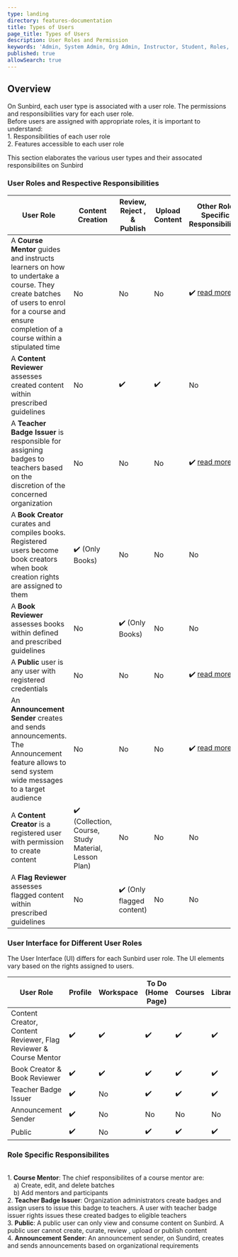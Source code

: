 ```yaml
---
type: landing
directory: features-documentation
title: Types of Users
page_title: Types of Users
description: User Roles and Permission
keywords: 'Admin, System Admin, Org Admin, Instructor, Student, Roles, Permissions'
published: true
allowSearch: true
---
```


## Overview
On Sunbird, each user type is associated with a user role. The permissions and responsibilities vary for each user role.  
Before users are assigned with appropriate roles, it is important to understand: <br>1. Responsibilities of each user role <br>2. Features accessible to each user role

This section elaborates the various user types and their assocated responsibilites on Sunbird

### User Roles and Respective Responsibilities

|  User Role    | Content Creation | Review, Reject , & Publish | Upload Content | Other Role Specific Responsibilites |
|-------------------|---------------------|---------------------|-------------------------|-----------------|
| A **Course Mentor** guides and instructs learners on how to undertake a course. They create batches of users to enrol for a course and ensure completion of a course within a stipulated time |       No       |       No       |  No | ✔️   <a href="features-documentation/userrole/#role-specific-responsibilites"> read more</a>       
| A **Content Reviewer** assesses  created content within prescribed guidelines | No | ✔️  | ✔️  | No 
| A **Teacher Badge Issuer** is responsible for assigning badges to teachers based on the discretion of the concerned organization | No | No | No | ✔️  <a href="features-documentation/userrole/#role-specific-responsibilites"> read more</a>
| A **Book Creator** curates and compiles books. Registered users become book creators when book creation rights are assigned to them | ✔️  (Only Books) | No | No | No 
|  A **Book Reviewer** assesses books within defined and prescribed guidelines| No | ✔️  (Only Books) | No | No
|A **Public** user is any user with registered credentials | No | No | No | ✔️  <a href="features-documentation/userrole/#role-specific-responsibilites"> read more</a>
| An **Announcement Sender** creates and sends announcements. The Announcement feature allows to send system wide messages to a target audience| No | No | No | ✔️  <a href="features-documentation/userrole/#role-specific-responsibilites"> read more</a>
| A **Content Creator** is a registered user with permission to create content | ✔️ (Collection, Course, Study Material, Lesson Plan) | No | No | No
| A **Flag Reviewer** assesses flagged content within prescribed guidelines | No | ✔️ (Only flagged content) | No | No

### User Interface for Different User Roles

The User Interface (UI) differs for each Sunbird user role. The UI elements vary based on the rights assigned to users.

|User Role |Profile|Workspace|To Do (Home Page)|Courses |Library|
|-------------------|----------------|----------------|----------------|----------------------------|------------------------|
|Content Creator, Content Reviewer, Flag Reviewer & Course Mentor |✔️ |✔️ |✔️ |✔️  |✔️ |
|Book Creator & Book Reviewer |✔️|✔️|✔️|✔️|✔️|
|Teacher Badge Issuer |✔️|No|✔️|✔️|✔️|
|Announcement Sender|✔️|No|No|No |No|
|Public |✔️|No|✔️|✔️|✔️|

### Role Specific Responsibilites

<br>1. <b>Course Mentor</b>: The chief responsibilites of a course mentor are: <br>&emsp;a) Create, edit, and delete batches <br>&emsp;b) Add mentors and participants
<br>2. <b>Teacher Badge Issuer</b>: Organization administrators create badges and assign users to issue this badge to teachers. A user with teacher badge issuer rights issues these created badges to eligible teachers
<br>3. <b>Public</b>: A public user can only view and consume content on Sunbird. A public user cannot create, curate, review , upload or publish content
<br>4. <b>Announcement Sender</b>:  An announcement sender, on Sundird, creates and sends announcements based on organizational requirements

